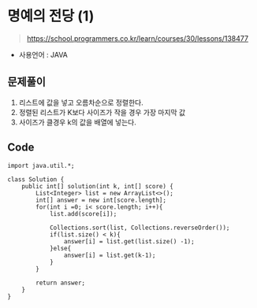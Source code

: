 # 명예의 전당 (1)
> https://school.programmers.co.kr/learn/courses/30/lessons/138477
- 사용언어 : JAVA

## 문제풀이
1. 리스트에 값을 넣고 오름차순으로 정렬한다.
2. 정렬된 리스트가 K보다 사이즈가 작을 경우 가장 마지막 값
3. 사이즈가 클경우 k의 값을 배열에 넣는다.

## Code
```
import java.util.*;

class Solution {
    public int[] solution(int k, int[] score) {
        List<Integer> list = new ArrayList<>();
        int[] answer = new int[score.length];
        for(int i =0; i< score.length; i++){
            list.add(score[i]);

            Collections.sort(list, Collections.reverseOrder());
            if(list.size() < k){
                answer[i] = list.get(list.size() -1);
            }else{
                answer[i] = list.get(k-1);
            }
        }
        
        return answer;
    }
}
```
